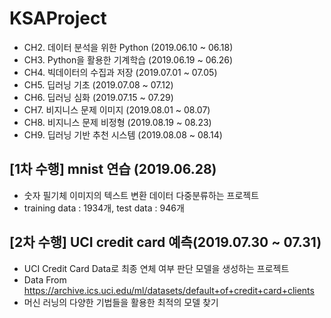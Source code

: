 # KSAProject

- CH2. 데이터 분석을 위한 Python (2019.06.10 ~ 06.18)
- CH3. Python을 활용한 기계학습 (2019.06.19 ~ 06.26)
- CH4. 빅데이터의 수집과 저장 (2019.07.01 ~ 07.05)
- CH5. 딥러닝 기초 (2019.07.08 ~ 07.12)
- CH6. 딥러닝 심화 (2019.07.15 ~ 07.29)
- CH7. 비지니스 문제 이미지 (2019.08.01 ~ 08.07)
- CH8. 비지니스 문제 비정형 (2019.08.19 ~ 08.23)
- CH9. 딥러닝 기반 추천 시스템 (2019.08.08 ~ 08.14)


## [1차 수행] mnist 연습 (2019.06.28)
- 숫자 필기체 이미지의 텍스트 변환 데이터 다중분류하는 프로젝트
- training data : 1934개, test data : 946개

## [2차 수행] UCI credit card 예측(2019.07.30 ~ 07.31)
- UCI Credit Card Data로 최종 연체 여부 판단 모델을 생성하는 프로젝트
- Data From https://archive.ics.uci.edu/ml/datasets/default+of+credit+card+clients 
- 머신 러닝의 다양한 기법들을 활용한 최적의 모델 찾기
